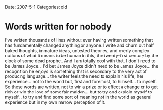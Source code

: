 Date: 2007-5-1
Categories: old

# Words written for nobody

I've written thousands of lines without ever having written something that has fundamentally changed anything or anyone.  I write and churn out half baked thoughts, immature ideas, untested theories, and overly complex notions of what it means to be human in this, the twenty-first century by the clock of some dead prophet.  And I am totally cool with that.  I don't need to be James Joyce... I'd bet James Joyce didn't need to be James Joyce... the recognition he enjoys is something that is secondary to the very act of producing language... the writer feels the need to explain his life, her experience... not to the world but, first and foremost, to himself... to myself.  So these words are written, not to win a prize or to effect a change or to get rich or win the love of some fair maiden... but to try and explain myself to myself... to try and find some sort of meaning not in the world as general experience but in my own narrow perception of it.
